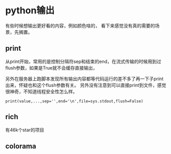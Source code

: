 # python输出

有些时候想输出更好看的内容，例如颜色啥的，
看下来感觉没有真的需要的场景，先搁置。

## print
从print开始，常用的是控制分隔符sep和结束的end，在流式传输的时候用到过flush参数，如果是True就不会缓存直接输出，

另外在服务器上跑脚本发现所有输出内容都等代码运行的差不多了再一下子print出来，怀疑也和这个flush参数有关。
另外没有注意到可以直接print到文件，感觉很神奇，不知道线程安全性怎么样。

```
print(value,...,sep='',end='\n',file=sys.stdout,flush=False)
```

## rich

有46k个star的项目


## colorama
